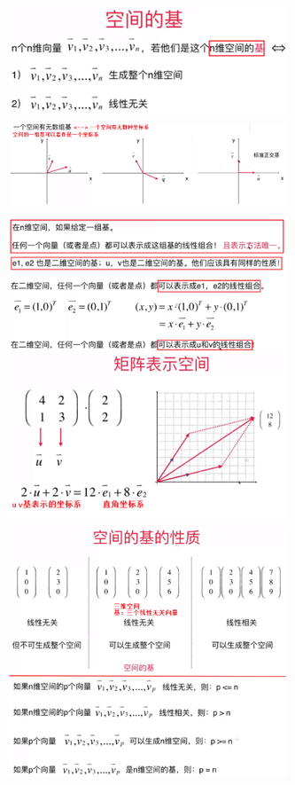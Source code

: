 ![](../photo/Pasted%20image%2020240220205952.png)



![](../photo/Pasted%20image%2020240220210707.png)


![](../photo/Pasted%20image%2020240220211114.png)
![](../photo/Pasted%20image%2020240220211428.png)


![](../photo/Pasted%20image%2020240220212140.png)

